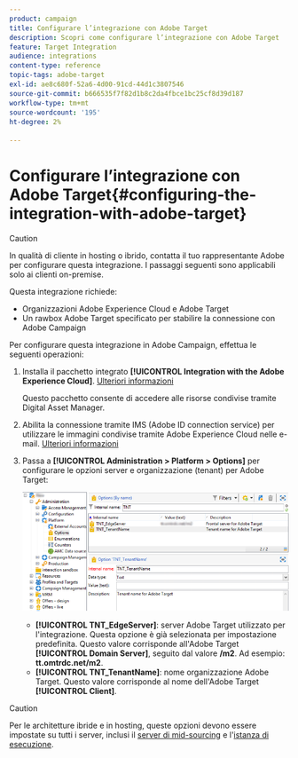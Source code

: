 ```yaml
---
product: campaign
title: Configurare l’integrazione con Adobe Target
description: Scopri come configurare l’integrazione con Adobe Target
feature: Target Integration
audience: integrations
content-type: reference
topic-tags: adobe-target
exl-id: ae8c680f-52a6-4d00-91cd-44d1c3807546
source-git-commit: b666535f7f82d1b8c2da4fbce1bc25cf8d39d187
workflow-type: tm+mt
source-wordcount: '195'
ht-degree: 2%

---
```


# Configurare l’integrazione con Adobe Target{#configuring-the-integration-with-adobe-target}




>[!CAUTION]
>
> In qualità di cliente in hosting o ibrido, contatta il tuo rappresentante Adobe per configurare questa integrazione. I passaggi seguenti sono applicabili solo ai clienti on-premise.

Questa integrazione richiede:

* Organizzazioni Adobe Experience Cloud e Adobe Target
* Un rawbox Adobe Target specificato per stabilire la connessione con Adobe Campaign

Per configurare questa integrazione in Adobe Campaign, effettua le seguenti operazioni:

1. Installa il pacchetto integrato **[!UICONTROL Integration with the Adobe Experience Cloud]**. [Ulteriori informazioni](../../platform/using/working-with-data-packages.md#importing-packages)

   Questo pacchetto consente di accedere alle risorse condivise tramite Digital Asset Manager.

1. Abilita la connessione tramite IMS (Adobe ID connection service) per utilizzare le immagini condivise tramite Adobe Experience Cloud nelle e-mail. [Ulteriori informazioni](../../integrations/using/about-adobe-id.md)
1. Passa a **[!UICONTROL Administration > Platform > Options]** per configurare le opzioni server e organizzazione (tenant) per Adobe Target:

   ![](assets/tar_options.png)

   * **[!UICONTROL TNT_EdgeServer]**: server Adobe Target utilizzato per l&#39;integrazione. Questa opzione è già selezionata per impostazione predefinita. Questo valore corrisponde all&#39;Adobe Target **[!UICONTROL Domain Server]**, seguito dal valore **/m2**. Ad esempio: **tt.omtrdc.net/m2**.
   * **[!UICONTROL TNT_TenantName]**: nome organizzazione Adobe Target. Questo valore corrisponde al nome dell&#39;Adobe Target **[!UICONTROL Client]**.


>[!CAUTION]
>
>Per le architetture ibride e in hosting, queste opzioni devono essere impostate su tutti i server, inclusi il [server di mid-sourcing](../../installation/using/mid-sourcing-server.md) e l&#39;[istanza di esecuzione](../../message-center/using/configuring-instances.md#execution-instance).